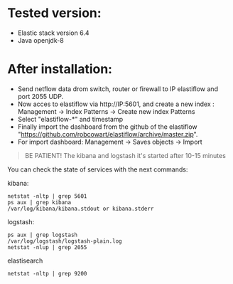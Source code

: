 # Tested version:
* Elastic stack version 6.4
* Java openjdk-8


# After installation:
* Send netflow data drom switch, router or firewall to IP elastiflow and port 2055 UDP.
* Now acces to elastiflow via http://IP:5601, and create a new index : Management -> Index Patterns -> Create new index Patterns
* Select "elastiflow-*" and timestamp
* Finally import the dashboard from the github of the elastiflow "https://github.com/robcowart/elastiflow/archive/master.zip".
* For import dashboard: Management -> Saves objects -> Import 

> BE PATIENT! The kibana and logstash it's started after 10-15 minutes 

You can check the state of services with the next commands:

kibana:
```
netstat -nltp | grep 5601
ps aux | grep kibana
/var/log/kibana/kibana.stdout or kibana.stderr
```
logstash:
```
ps aux | grep logstash
/var/log/logstash/logstash-plain.log
netstat -nlup | grep 2055
```
elastisearch
```
netstat -nltp | grep 9200
```
